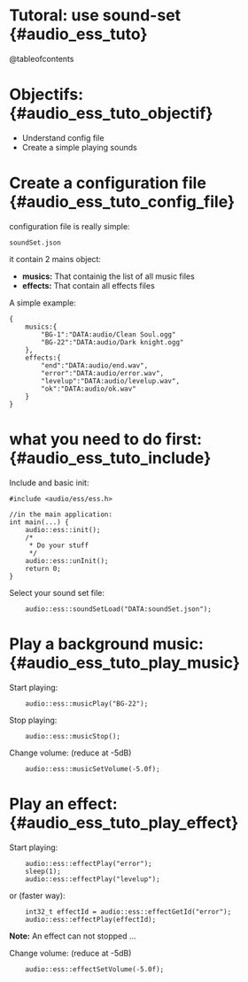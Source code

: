 Tutoral: use sound-set                              {#audio_ess_tuto}
======================

@tableofcontents

Objectifs:                                          {#audio_ess_tuto_objectif}
==========

  - Understand config file
  - Create a simple playing sounds

Create a configuration file                         {#audio_ess_tuto_config_file}
===========================

configuration file is really simple:
```{.sh}
soundSet.json
```
it contain 2 mains object:
  - **musics:** That containig the list of all music files
  - **effects:** That contain all effects files

A simple example:
```{.json}
{
	musics:{
		"BG-1":"DATA:audio/Clean Soul.ogg"
		"BG-22":"DATA:audio/Dark knight.ogg"
	},
	effects:{
		"end":"DATA:audio/end.wav",
		"error":"DATA:audio/error.wav",
		"levelup":"DATA:audio/levelup.wav",
		"ok":"DATA:audio/ok.wav"
	}
}
```

what you need to do first:                          {#audio_ess_tuto_include}
==========================

Include and basic init:
```{.cpp}
#include <audio/ess/ess.h>

//in the main application:
int main(...) {
	audio::ess::init();
	/*
	 * Do your stuff
	 */
	audio::ess::unInit();
	return 0;
}

```

Select your sound set file:
```{.cpp}
	audio::ess::soundSetLoad("DATA:soundSet.json");
```

Play a background music:                            {#audio_ess_tuto_play_music}
========================

Start playing:
```{.cpp}
	audio::ess::musicPlay("BG-22");
```

Stop playing:
```{.cpp}
	audio::ess::musicStop();
```

Change volume: (reduce at -5dB)
```{.cpp}
	audio::ess::musicSetVolume(-5.0f);
```

Play an effect:                                     {#audio_ess_tuto_play_effect}
===============

Start playing:
```{.cpp}
	audio::ess::effectPlay("error");
	sleep(1);
	audio::ess::effectPlay("levelup");
```

or (faster way):
```{.cpp}
	int32_t effectId = audio::ess::effectGetId("error");
	audio::ess::effectPlay(effectId);
```
**Note:** An effect can not stopped ...

Change volume: (reduce at -5dB)
```{.cpp}
	audio::ess::effectSetVolume(-5.0f);
```
